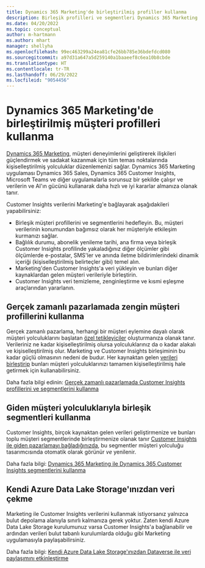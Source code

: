 ```yaml
---
title: Dynamics 365 Marketing'de birleştirilmiş profiller kullanma
description: Birleşik profilleri ve segmentleri Dynamics 365 Marketing ile tümleştirmeyi öğrenin.
ms.date: 04/20/2022
ms.topic: conceptual
author: m-hartmann
ms.author: mhart
manager: shellyha
ms.openlocfilehash: 99ec463299a24ea81cfe26bb785e36bdefdcd080
ms.sourcegitcommit: a97d31a647a5d259140a1baaeef8c6ea10b8cbde
ms.translationtype: HT
ms.contentlocale: tr-TR
ms.lasthandoff: 06/29/2022
ms.locfileid: "9054456"
---
```

# <a name="use-unified-customer-profiles-in-dynamics-365-marketing"></a>Dynamics 365 Marketing'de birleştirilmiş müşteri profilleri kullanma

[Dynamics 365 Marketing](/dynamics365/marketing/overview), müşteri deneyimlerini geliştirerek ilişkileri güçlendirmek ve sadakat kazanmak için tüm temas noktalarında kişiselleştirilmiş yolculuklar düzenlemenizi sağlar. Dynamics 365 Marketing uygulaması Dynamics 365 Sales, Dynamics 365 Customer Insights, Microsoft Teams ve diğer uygulamalarla sorunsuz bir şekilde çalışır ve verilerin ve AI'ın gücünü kullanarak daha hızlı ve iyi kararlar almanıza olanak tanır.

Customer Insights verilerini Marketing'e bağlayarak aşağıdakileri yapabilirsiniz:

- Birleşik müşteri profillerini ve segmentlerini hedefleyin. Bu, müşteri verilerinin konumundan bağımsız olarak her müşteriyle etkileşim kurmanızı sağlar.
- Bağlılık durumu, abonelik yenileme tarihi, ana firma veya birleşik Customer Insights profilinde yakaladığınız diğer ölçümler gibi ölçümlerde e-postalar, SMS'ler ve anında iletme bildirimlerindeki dinamik içeriği (kişiselleştirilmiş belirteçler gibi) temel alın.
- Marketing'den Customer Insights'a veri yükleyin ve bunları diğer kaynaklardan gelen müşteri verileriyle birleştirin.
- Customer Insights veri temizleme, zenginleştirme ve kısmi eşleşme araçlarından yararlanın.

## <a name="use-rich-customer-profiles-in-real-time-marketing"></a>Gerçek zamanlı pazarlamada zengin müşteri profillerini kullanma

Gerçek zamanlı pazarlama, herhangi bir müşteri eylemine dayalı olarak müşteri yolculuklarını başlatan [özel tetikleyiciler](/dynamics365/marketing/real-time-marketing-custom-triggers) oluşturmanıza olanak tanır. Verileriniz ne kadar kişiselleştirilmiş olursa yolculuklarınız da o kadar alakalı ve kişiselleştirilmiş olur. Marketing ve Customer Insights birleşiminin bu kadar güçlü olmasının nedeni de budur. Her kaynaktan gelen [verileri birleştirip](data-unification.md) bunları müşteri yolculuklarınızı tamamen kişiselleştirilmiş hale getirmek için kullanabilirsiniz.

Daha fazla bilgi edinin: [Gerçek zamanlı pazarlamada Customer Insights profillerini ve segmentlerini kullanma](/dynamics365/marketing/real-time-marketing-ci-profile)

## <a name="use-unified-segments-with-outbound-customer-journeys"></a>Giden müşteri yolculuklarıyla birleşik segmentleri kullanma

Customer Insights, birçok kaynaktan gelen verileri geliştirmenize ve bunları toplu müşteri segmentlerinde birleştirmenize olanak tanır [Customer Insights ile giden pazarlamayı bağladığınızda](export-dynamics365-marketing.md), bu segmentler müşteri yolculuğu tasarımcısında otomatik olarak görünür *ve* yenilenir.

Daha fazla bilgi: [Dynamics 365 Marketing ile Dynamics 365 Customer Insights segmentlerini kullanma](/dynamics365/marketing/customer-insights-segments)

## <a name="pull-data-from-your-own-azure-data-lake-storage"></a>Kendi Azure Data Lake Storage'ınızdan veri çekme

Marketing ile Customer Insights verilerini kullanmak istiyorsanız yalnızca bulut depolama alanıyla sınırlı kalmanıza gerek yoktur. Zaten kendi Azure Data Lake Storage kurulumunuz varsa Customer Insights'a bağlanabilir ve ardından verileri bulut tabanlı kurulumlarda olduğu gibi Marketing uygulamasıyla paylaşabilirsiniz.

Daha fazla bilgi: [Kendi Azure Data Lake Storage'ınızdan Dataverse ile veri paylaşımını etkinleştirme](customer-insights-dataverse.md#enable-data-sharing-with-dataverse-from-your-own-azure-data-lake-storage-preview)
